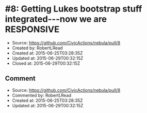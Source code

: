 # #8: Getting Lukes bootstrap stuff integrated---now we are RESPONSIVE

* Source: https://github.com/CivicActions/nebula/pull/8
* Created by: RobertLRead
* Created at: 2015-06-25T03:28:35Z
* Updated at: 2015-06-29T00:32:15Z
* Closed at: 2015-06-29T00:32:15Z


## Comment

* Source: https://github.com/CivicActions/nebula/pull/8
* Commented by: RobertLRead
* Created at: 2015-06-25T03:28:35Z
* Updated at: 2015-06-29T00:32:15Z




